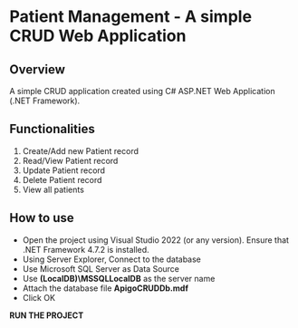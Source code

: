 # Patient Management - A simple CRUD Web Application
## Overview
A simple CRUD application created using C# ASP.NET Web Application (.NET Framework).

## Functionalities
1. Create/Add new Patient record
2. Read/View Patient record
3. Update Patient record
4. Delete Patient record
5. View all patients

## How to use
* Open the project using Visual Studio 2022 (or any version). Ensure that .NET Framework 4.7.2 is installed.
* Using Server Explorer, Connect to the database
* Use Microsoft SQL Server as Data Source
* Use <b>(LocalDB)\MSSQLLocalDB</b> as the server name
* Attach the database file <b>ApigoCRUDDb.mdf</b>
* Click OK

<b>RUN THE PROJECT</b>
